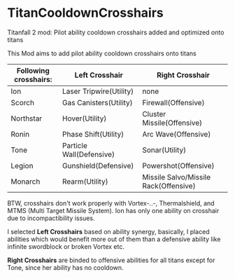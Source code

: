 # TitanCooldownCrosshairs
Titanfall 2 mod: Pilot ability cooldown crosshairs added and optimized onto titans

This Mod aims to add pilot ability cooldown crosshairs onto titans

| Following crosshairs: | Left Crosshair           | Right Crosshair                       |
|-----------------------|--------------------------|---------------------------------------|
| Ion                   | Laser Tripwire(Utility)  | none                                  |
| Scorch                | Gas Canisters(Utility)   | Firewall(Offensive)                   |
| Northstar             | Hover(Utility)           | Cluster Missile(Offensive)            |
| Ronin                 | Phase Shift(Utility)     | Arc Wave(Offensive)                   |
| Tone                  | Particle Wall(Defensive) | Sonar(Utility)                        |
| Legion                | Gunshield(Defensive)     | Powershot(Offensive)                  |
| Monarch               | Rearm(Utility)           | Missile Salvo/Missile Rack(Offensive) |

BTW, crosshairs don't work properly with Vortex-..-, Thermalshield, and MTMS (Multi Target Missile System).
Ion has only one ability on crosshair due to incompactibility issues.

I selected **Left Crosshairs** based on ability synergy, basically, I placed abilities which would benefit more out of them
than a defensive ability like infinite swordblock or broken Vortex etc.

**Right Crosshairs** are binded to offensive abilities for all titans except for Tone, since her ability has no cooldown.

